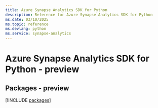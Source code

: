 ```yaml
---
title: Azure Synapse Analytics SDK for Python
description: Reference for Azure Synapse Analytics SDK for Python
ms.date: 03/10/2025
ms.topic: reference
ms.devlang: python
ms.service: synapse-analytics
---
```

# Azure Synapse Analytics SDK for Python - preview
## Packages - preview
[!INCLUDE [packages](synapse-analytics-index.md)]